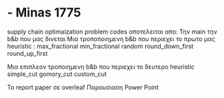 # - Minas 1775
supply chain optimaization problem codes 
αποτελειται απο:
Την main
την b&b που μας δινεται
Μια τροποποιημενη b&b που περιεχει το πρωτο μας heuristic :
max_fractional
min_fractional
random
round_down_first
round_up_first

Μια επιπλεον τροποιημενη b&b που περιεχει το δευτερο heuristic 
simple_cut
gomory_cut
custom_cut

Το report paper σε overleaf
Παρουσιαση Power Point

